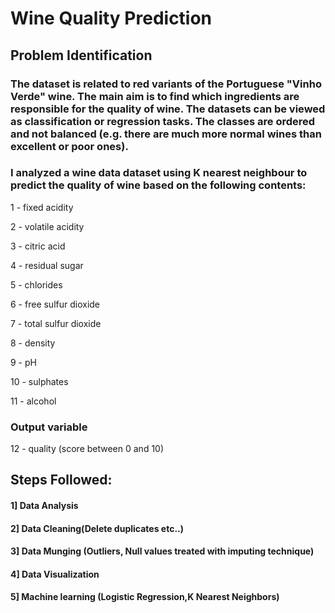 # Wine Quality Prediction

## Problem Identification

### The dataset is related to red variants of the Portuguese "Vinho Verde" wine. The main aim is to find which ingredients are responsible for the quality of wine. The datasets can be viewed as classification or regression tasks. The classes are ordered and not balanced (e.g. there are much more normal wines than excellent or poor ones).

### I analyzed a wine data dataset using K nearest neighbour to predict the quality of wine based on the following contents:

1 - fixed acidity

2 - volatile acidity

3 - citric acid

4 - residual sugar

5 - chlorides

6 - free sulfur dioxide

7 - total sulfur dioxide

8 - density

9 - pH

10 - sulphates

11 - alcohol

### Output variable 

12 - quality (score between 0 and 10)

## Steps Followed:

#### 1] Data Analysis

#### 2] Data Cleaning(Delete duplicates etc..)

#### 3] Data Munging (Outliers, Null values treated with imputing technique)

#### 4] Data Visualization

#### 5] Machine learning (Logistic Regression,K Nearest Neighbors)

